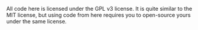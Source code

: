 All code here is licensed under the GPL v3 license. It is quite similar to the MIT license, but using code from here requires you to open-source yours under the same license.
